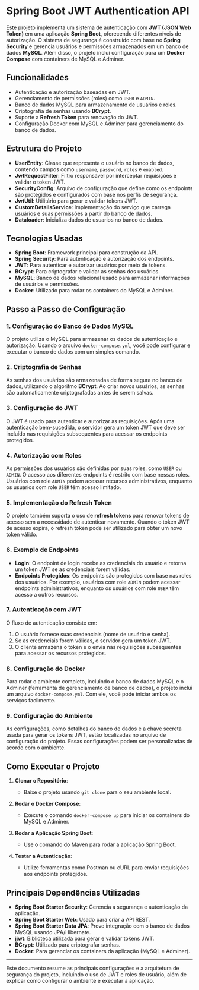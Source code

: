 # Spring Boot JWT Authentication API

Este projeto implementa um sistema de autenticação com **JWT (JSON Web Token)** em uma aplicação **Spring Boot**, oferecendo diferentes níveis de autorização. O sistema de segurança é construído com base no **Spring Security** e gerencia usuários e permissões armazenados em um banco de dados **MySQL**. Além disso, o projeto inclui configuração para um **Docker Compose** com containers de MySQL e Adminer.

## Funcionalidades

- Autenticação e autorização baseadas em JWT.
- Gerenciamento de permissões (roles) como `USER` e `ADMIN`.
- Banco de dados MySQL para armazenamento de usuários e roles.
- Criptografia de senhas usando **BCrypt**.
- Suporte a **Refresh Token** para renovação do JWT.
- Configuração Docker com MySQL e Adminer para gerenciamento do banco de dados.

## Estrutura do Projeto

- **UserEntity**: Classe que representa o usuário no banco de dados, contendo campos como `username`, `password`, `roles` e `enabled`.
- **JwtRequestFilter**: Filtro responsável por interceptar requisições e validar o token JWT.
- **SecurityConfig**: Arquivo de configuração que define como os endpoints são protegidos e configurados com base nos perfis de segurança.
- **JwtUtil**: Utilitário para gerar e validar tokens JWT.
- **CustomDetailsService**: Implementação do serviço que carrega usuários e suas permissões a partir do banco de dados.
- **Dataloader**: Inicializa dados de usuarios no banco de dados.

## Tecnologias Usadas

- **Spring Boot**: Framework principal para construção da API.
- **Spring Security**: Para autenticação e autorização dos endpoints.
- **JWT**: Para autenticar e autorizar usuários por meio de tokens.
- **BCrypt**: Para criptografar e validar as senhas dos usuários.
- **MySQL**: Banco de dados relacional usado para armazenar informações de usuários e permissões.
- **Docker**: Utilizado para rodar os containers do MySQL e Adminer.

## Passo a Passo de Configuração

### 1. Configuração do Banco de Dados MySQL

O projeto utiliza o MySQL para armazenar os dados de autenticação e autorização. Usando o arquivo `docker-compose.yml`, você pode configurar e executar o banco de dados com um simples comando.

### 2. Criptografia de Senhas

As senhas dos usuários são armazenadas de forma segura no banco de dados, utilizando o algoritmo **BCrypt**. Ao criar novos usuários, as senhas são automaticamente criptografadas antes de serem salvas.

### 3. Configuração do JWT

O JWT é usado para autenticar e autorizar as requisições. Após uma autenticação bem-sucedida, o servidor gera um token JWT que deve ser incluído nas requisições subsequentes para acessar os endpoints protegidos.

### 4. Autorização com Roles

As permissões dos usuários são definidas por suas roles, como `USER` ou `ADMIN`. O acesso aos diferentes endpoints é restrito com base nessas roles. Usuários com role `ADMIN` podem acessar recursos administrativos, enquanto os usuários com role `USER` têm acesso limitado.

### 5. Implementação do Refresh Token

O projeto também suporta o uso de **refresh tokens** para renovar tokens de acesso sem a necessidade de autenticar novamente. Quando o token JWT de acesso expira, o refresh token pode ser utilizado para obter um novo token válido.

### 6. Exemplo de Endpoints

- **Login**: O endpoint de login recebe as credenciais do usuário e retorna um token JWT se as credenciais forem válidas.
- **Endpoints Protegidos**: Os endpoints são protegidos com base nas roles dos usuários. Por exemplo, usuários com role `ADMIN` podem acessar endpoints administrativos, enquanto os usuários com role `USER` têm acesso a outros recursos.

### 7. Autenticação com JWT

O fluxo de autenticação consiste em:
1. O usuário fornece suas credenciais (nome de usuário e senha).
2. Se as credenciais forem válidas, o servidor gera um token JWT.
3. O cliente armazena o token e o envia nas requisições subsequentes para acessar os recursos protegidos.

### 8. Configuração do Docker

Para rodar o ambiente completo, incluindo o banco de dados MySQL e o Adminer (ferramenta de gerenciamento de banco de dados), o projeto inclui um arquivo `docker-compose.yml`. Com ele, você pode iniciar ambos os serviços facilmente.

### 9. Configuração do Ambiente

As configurações, como detalhes do banco de dados e a chave secreta usada para gerar os tokens JWT, estão localizadas no arquivo de configuração do projeto. Essas configurações podem ser personalizadas de acordo com o ambiente.

## Como Executar o Projeto

1. **Clonar o Repositório**:
    - Baixe o projeto usando `git clone` para o seu ambiente local.

2. **Rodar o Docker Compose**:
    - Execute o comando `docker-compose up` para iniciar os containers do MySQL e Adminer.

3. **Rodar a Aplicação Spring Boot**:
    - Use o comando do Maven para rodar a aplicação Spring Boot.

4. **Testar a Autenticação**:
    - Utilize ferramentas como Postman ou cURL para enviar requisições aos endpoints protegidos.

## Principais Dependências Utilizadas

- **Spring Boot Starter Security**: Gerencia a segurança e autenticação da aplicação.
- **Spring Boot Starter Web**: Usado para criar a API REST.
- **Spring Boot Starter Data JPA**: Prove integração com o banco de dados MySQL usando JPA/Hibernate.
- **jjwt**: Biblioteca utilizada para gerar e validar tokens JWT.
- **BCrypt**: Utilizado para criptografar senhas.
- **Docker**: Para gerenciar os containers da aplicação (MySQL e Adminer).

---

Este documento resume as principais configurações e a arquitetura de segurança do projeto, incluindo o uso de JWT e roles de usuário, além de explicar como configurar o ambiente e executar a aplicação.
